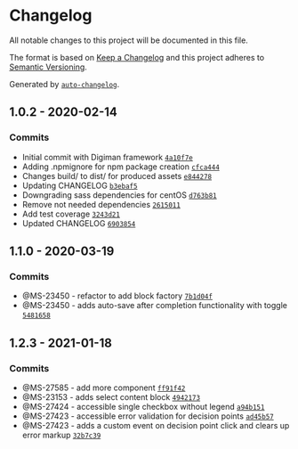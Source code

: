 # Changelog

All notable changes to this project will be documented in this file.

The format is based on [Keep a Changelog](https://keepachangelog.com/en/1.0.0/)
and this project adheres to [Semantic Versioning](https://semver.org/spec/v2.0.0.html).

Generated by [`auto-changelog`](https://github.com/CookPete/auto-changelog).

## 1.0.2 - 2020-02-14

### Commits

- Initial commit with Digiman framework [`4a10f7e`](https://github.ucds.io/ucfs/digiman/commit/4a10f7eb972c2ad15e6e3db2e07670266ecf99ff)
- Adding .npmignore for npm package creation [`cfca444`](https://github.ucds.io/ucfs/digiman/commit/cfca444c788da1a2eaf64d69a2ebbebed9688a39)
- Changes build/ to dist/ for produced assets [`e844278`](https://github.ucds.io/ucfs/digiman/commit/e8442787af9352ca6f16dbdf9baa82e3c290014e)
- Updating CHANGELOG [`b3ebaf5`](https://github.ucds.io/ucfs/digiman/commit/b3ebaf5e4a3c74dce529bc3609a3d7a2e4120ca1)
- Downgrading sass dependencies for centOS [`d763b81`](https://github.ucds.io/ucfs/digiman/commit/d763b810a5a0d4bf00e4f3407529b9ea6ad27be9)
- Remove not needed dependencies [`2615011`](https://github.ucds.io/ucfs/digiman/commit/2615011e5fcbe01386102ba7fb1cf849847f5fe0)
- Add test coverage [`3243d21`](https://github.ucds.io/ucfs/digiman/commit/3243d21ad88a7c9e3bdc98780e42302f58997d7d)
- Updated CHANGELOG [`6903854`](https://github.ucds.io/ucfs/digiman/commit/690385439c744ef91de9cba4659cbfb06077d201)


## 1.1.0 - 2020-03-19

### Commits

- @MS-23450 - refactor to add block factory [`7b1d04f`](https://github.ucds.io/ucfs/digiman/commit/7b1d04fe9872679cfccb15863cc1db265c181d65)
- @MS-23450 - adds auto-save after completion functionality with toggle [`5481658`](https://github.ucds.io/ucfs/digiman/commit/548165866da0caf55a465e99c753f59c7227665b)

## 1.2.3 - 2021-01-18

### Commits

- @MS-27585 - add more component [`ff91f42`](https://github.ucds.io/ucfs/digiman/commit/ff91f42960545abe1880e27113f604c4c675f6d2)
- @MS-23153 - adds select content block [`4942173`](https://github.ucds.io/ucfs/digiman/commit/4942173d55dda9bfdec127a93653ea52ced42bcc)
- @MS-27424 - accessible single checkbox without legend [`a94b151`](https://github.ucds.io/ucfs/digiman/commit/a94b1512d4a7eee379c325e8cc5111105fafbd6e)
- @MS-27423 - accessible error validation for decision points [`ad45b57`](https://github.ucds.io/ucfs/digiman/commit/ad45b57dd3e3b00f4d775fad0e20d587110d68e5)
- @MS-27423 - adds a custom event on decision point click and clears up error markup [`32b7c39`](https://github.ucds.io/ucfs/digiman/commit/32b7c39f4aab69e01e862808a6cdcb0472184e64)

    